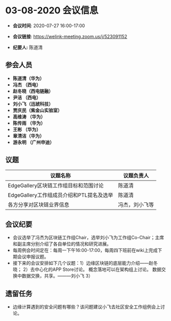 # 03-08-2020 会议信息  

-  **会议时间**: 2020-07-27  16:00-17:00
-  **会议链接**: https://welink-meeting.zoom.us/j/523091152    

-  **纪要人:** 陈道清 

## 参会人员
-  **陈道清（华为）** 
-  **冯杰  （西电）**   
-  **赵冬晓（西电链融）**  
-  **尹洁  （西电）**
-  **刘小飞（迅琥科技）**  
-  **贾庆民（紫金山实验室）**
-  **高维涛 （华为）**  
-  **陈传雨  （华为）**  
-  **王彬  （华为）**  
-  **章清洁（华为）**  
-  **游永明 （广州申迪）**  


## 议题

议题名称 | 议题负责人
---- | ----
EdgeGallery区块链工作组目标和范围讨论 | 陈道清 
EdgeGallery工作组成员介绍和PTL提名及选举 | 陈道清
各方分享对区块链业界信息 | 冯杰，刘小飞等 

## 会议纪要
- 会议选举了冯杰为区块链工作组Chair，选举刘小飞为工作组Co-Chair；主席和副主席分别介绍了各自单位的情况和研究进展。
- 每周例会时间定在：每周一下午16:00-17:00，每周四下班前在wiki上完成下期会议申报议题。
- 接下来的会议安排如下几个议题：1）边缘区块链的底层能力介绍——赵冬晓； 2）去中心化的APP Store讨论。 概念落地可以在架构组上讨论。 数据交换中数据交换，共享。———刘小飞 3）   

## 遗留任务
-  边缘计算遇到的安全问题有哪些？该问题建议小飞去社区安全工作组例会上讨论。